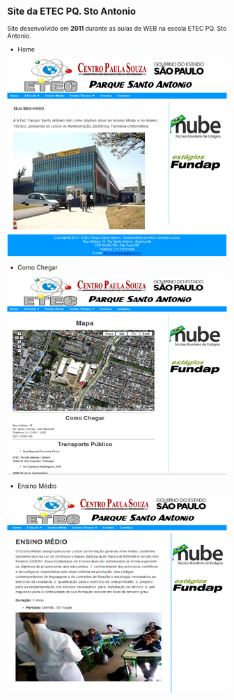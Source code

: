 <h2> Site da ETEC PQ. Sto Antonio </h2>

Site desenvolvido em <b> 2011 </b> durante as aulas de WEB na escola ETEC PQ. Sto Antonio.
<ul>
  <li>Home</li>
</ul>  

  ![alt tag](https://github.com/lucasfsilva94/etecpsa/blob/master/example/principal.jpg)  

<ul>
  <li>Como Chegar</li>  
</ul>

![alt tag](https://github.com/lucasfsilva94/etecpsa/blob/master/example/comochegar.jpg)  

<ul>  
  <li>Ensino Médio</li>
</ul>

![alt tag](https://github.com/lucasfsilva94/etecpsa/blob/master/example/ensinomedio.jpg)  
